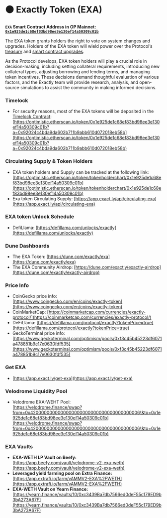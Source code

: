 # ⚫ Exactly Token (EXA)

**`EXA` Smart Contract Address in OP Mainnet:** [**`0x1e925de1c68ef83bd98ee3e130ef14a50309c01b`**](https://optimistic.etherscan.io/token/0x1e925de1c68ef83bd98ee3e130ef14a50309c01b)

The EXA token grants holders the right to vote on system changes and upgrades. Holders of the EXA token will wield power over the Protocol’s [treasury](https://docs.exact.ly/guides/parameters#b.-treasury-fee) and [smart contract upgrades](https://docs.exact.ly/security/access-control).

As the Protocol develops, EXA token holders will play a crucial role in decision-making, including setting collateral requirements, introducing new collateral types, adjusting borrowing and lending terms, and managing token incentives. These decisions demand thoughtful evaluation of various factors, and the Exactly team will provide research, analysis, and open-source simulations to assist the community in making informed decisions.

### **Timelock**&#x20;

* For security reasons, most of the EXA tokens will be deposited in the [Timelock Contract](https://optimistic.etherscan.io/address/0x92024C4bDa9DA602b711B9AbB610d072018eb58b):\
  [https://optimistic.etherscan.io/token/0x1e925de1c68ef83bd98ee3e130ef14a50309c01b?a=0x92024c4bda9da602b711b9abb610d072018eb58b](https://optimistic.etherscan.io/token/0x1e925de1c68ef83bd98ee3e130ef14a50309c01b?a=0x92024c4bda9da602b711b9abb610d072018eb58b)

### Circulating Supply & Token Holders

* EXA token holders and Supply can be tracked at the following link: [https://optimistic.etherscan.io/token/tokenholderchart/0x1e925de1c68ef83bd98ee3e130ef14a50309c01b](https://optimistic.etherscan.io/token/tokenholderchart/0x1e925de1c68ef83bd98ee3e130ef14a50309c01b)
* Exa token Circulating Supply: [https://app.exact.ly/api/circulating-exa](https://app.exact.ly/api/circulating-exa)

### EXA token Unlock Schedule

* DefiLlama: [https://defillama.com/unlocks/exactly](https://defillama.com/unlocks/exactly)

### Dune Dashboards

* The EXA Token: [https://dune.com/exactly/exa](https://dune.com/exactly/exa)
* The EXA Community Airdrop: [https://dune.com/exactly/exactly-airdrop](https://dune.com/exactly/exactly-airdrop)

### Price Info

* CoinGecko price info: \
  [https://www.coingecko.com/en/coins/exactly-token](https://www.coingecko.com/en/coins/exactly-token)
* CoinMarketCap: [https://coinmarketcap.com/currencies/exactly-protocol/](https://coinmarketcap.com/currencies/exactly-protocol/)
* DeFiLlama: [https://defillama.com/protocol/exactly?tokenPrice=true](https://defillama.com/protocol/exactly?tokenPrice=true)
* GeckoTerminal price info: [https://www.geckoterminal.com/optimism/pools/0xf3c45b45223df6071a478851b9c17e0630fdf535](https://www.geckoterminal.com/optimism/pools/0xf3c45b45223df6071a478851b9c17e0630fdf535)

### Get EXA

* [https://app.exact.ly/get-exa](https://app.exact.ly/get-exa)

### Velodrome Liquidity Pool

* Velodrome EXA-WEHT Pool: \
  [https://velodrome.finance/swap?from=0x4200000000000000000000000000000000000006\&to=0x1e925de1c68ef83bd98ee3e130ef14a50309c01b](https://velodrome.finance/swap?from=0x4200000000000000000000000000000000000006\&to=0x1e925de1c68ef83bd98ee3e130ef14a50309c01b)

### EXA Vaults

* **EXA-​WETH LP Vault on Beefy:** \
  [https://app.beefy.com/vault/velodrome-v2-exa-weth](https://app.beefy.com/vault/velodrome-v2-exa-weth)
* **Leveraged yield farming pool on Extra Finance:** [https://app.extrafi.io/farm/vAMMV2-EXA%2FWETH](https://app.extrafi.io/farm/vAMMV2-EXA%2FWETH)
* **EXA-WETH Vault on Yearn Finance:** [https://yearn.finance/vaults/10/0xc3439Ba7db7566ed0deF55c179ED9b3bA273A67F](https://yearn.finance/vaults/10/0xc3439Ba7db7566ed0deF55c179ED9b3bA273A67F)

